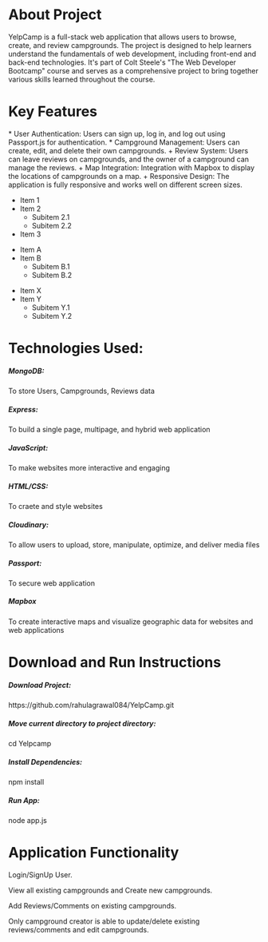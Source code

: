 <h1>About Project</h1>
YelpCamp is a full-stack web application that allows users to browse, create, and review campgrounds. The project is designed to help learners understand the fundamentals of web development, including front-end and back-end technologies. It's part of Colt Steele's "The Web Developer Bootcamp" course and serves as a comprehensive project to bring together various skills learned throughout the course.

<h1>Key Features</h1>
* User Authentication: Users can sign up, log in, and log out using Passport.js for authentication.
* Campground Management: Users can create, edit, and delete their own campgrounds.
+ Review System: Users can leave reviews on campgrounds, and the owner of a campground can manage the reviews.
+ Map Integration: Integration with Mapbox to display the locations of campgrounds on a map.
+ Responsive Design: The application is fully responsive and works well on different screen sizes.

- Item 1
- Item 2
  - Subitem 2.1
  - Subitem 2.2
- Item 3

* Item A
* Item B
  * Subitem B.1
  * Subitem B.2

+ Item X
+ Item Y
  + Subitem Y.1
  + Subitem Y.2


<h1>Technologies Used:</h1>
<p><h5>MongoDB:</h5> To store Users, Campgrounds, Reviews data</p>
<p><h5>Express:</h5> To build a single page, multipage, and hybrid web application</p>
<p><h5>JavaScript:</h5> To make websites more interactive and engaging</p>
<p><h5>HTML/CSS:</h5> To craete and style websites</p>
<p><h5>Cloudinary:</h5> To allow users to upload, store, manipulate, optimize, and deliver media files</p>
<p><h5>Passport:</h5> To secure web application</p>
<p><h5>Mapbox</h5>To create interactive maps and visualize geographic data for websites and web applications</p>

<h1>Download and Run Instructions</h1>
<p><h5>Download Project:</h5>https://github.com/rahulagrawal084/YelpCamp.git</p>
<p><h5>Move current directory to project directory:</h5>cd Yelpcamp</p>
<p><h5>Install Dependencies:</h5>npm install</p>
<p><h5>Run App:</h5>node app.js</p>

<h1>Application Functionality</h1>
<p>Login/SignUp User.</p>
<p>View all existing campgrounds and Create new campgrounds.</p>
<p>Add Reviews/Comments on existing campgrounds.</p>
<p>Only campground creator is able to update/delete existing reviews/comments and edit campgrounds.</p>
